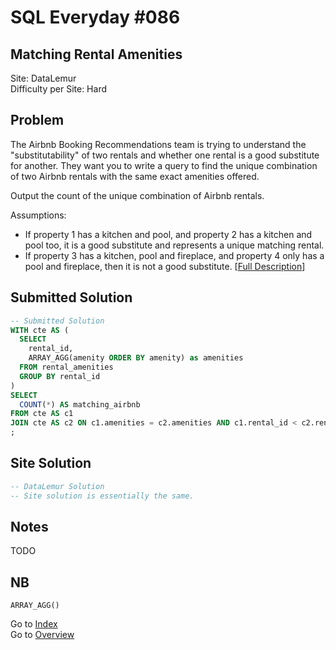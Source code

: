 # SQL Everyday \#086

## Matching Rental Amenities

Site: DataLemur\
Difficulty per Site: Hard

## Problem

The Airbnb Booking Recommendations team is trying to understand the "substitutability" of two rentals and whether one rental is a good substitute for another. They want you to write a query to find the unique combination of two Airbnb rentals with the same exact amenities offered.

Output the count of the unique combination of Airbnb rentals.

Assumptions:

* If property 1 has a kitchen and pool, and property 2 has a kitchen and pool too, it is a good substitute and represents a unique matching rental.
* If property 3 has a kitchen, pool and fireplace, and property 4 only has a pool and fireplace, then it is not a good substitute. [[Full Description](https://datalemur.com/questions/matching-rental-amenities)]

## Submitted Solution

```sql
-- Submitted Solution
WITH cte AS (
  SELECT 
    rental_id, 
    ARRAY_AGG(amenity ORDER BY amenity) as amenities
  FROM rental_amenities
  GROUP BY rental_id
)
SELECT 
  COUNT(*) AS matching_airbnb
FROM cte AS c1 
JOIN cte AS c2 ON c1.amenities = c2.amenities AND c1.rental_id < c2.rental_id
;
```

## Site Solution

```sql
-- DataLemur Solution 
-- Site solution is essentially the same.
```

## Notes

TODO

## NB

`ARRAY_AGG()`

Go to [Index](../?tab=readme-ov-file#index)\
Go to [Overview](../?tab=readme-ov-file)

